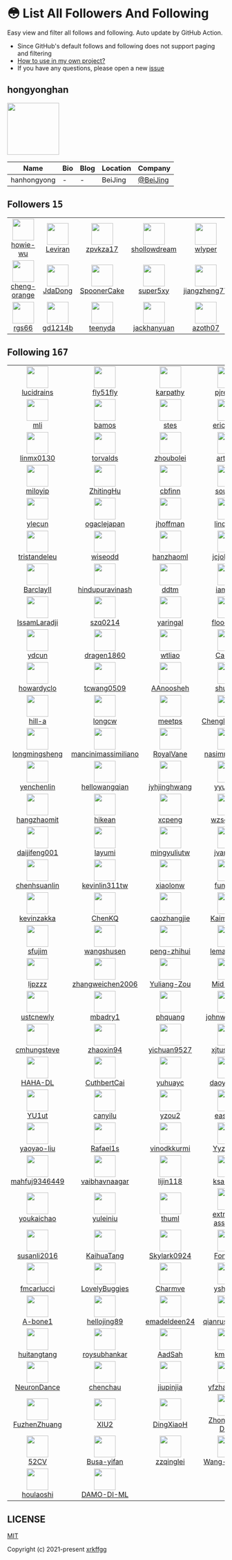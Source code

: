 # 😳 List All Followers And Following

 Easy view and filter all follows and following. Auto update by GitHub Action.

- Since GitHub's default follows and following does not support paging and filtering
- [How to use in my own project?](https://github.com/xrkffgg/list-all-followers-and-following/issues/1)
- If you have any questions, please open a new [issue](https://github.com/xrkffgg/list-all-followers-and-following/issues)

## hongyonghan

<img src="https://avatars.githubusercontent.com/u/53131561?v=4" width="120" />

| Name | Bio | Blog | Location | Company |
| -- | -- | -- | -- | -- |
| hanhongyong | - | - | BeiJing | [@BeiJing](https://github.com/BeiJing) |

## Followers <kbd>15</kbd>

<table>
  <tr>
    <td width="150" align="center">
      <a href="https://github.com/howie-wu">
        <img src="https://avatars.githubusercontent.com/u/98788152?v=4" width="50" />
        <br />
        howie-wu
      </a>
    </td>
    <td width="150" align="center">
      <a href="https://github.com/Leviran">
        <img src="https://avatars.githubusercontent.com/u/72565002?v=4" width="50" />
        <br />
        Leviran
      </a>
    </td>
    <td width="150" align="center">
      <a href="https://github.com/zpvkza17">
        <img src="https://avatars.githubusercontent.com/u/67278628?v=4" width="50" />
        <br />
        zpvkza17
      </a>
    </td>
    <td width="150" align="center">
      <a href="https://github.com/shollowdream">
        <img src="https://avatars.githubusercontent.com/u/66812066?v=4" width="50" />
        <br />
        shollowdream
      </a>
    </td>
    <td width="150" align="center">
      <a href="https://github.com/wlyper">
        <img src="https://avatars.githubusercontent.com/u/62128180?v=4" width="50" />
        <br />
        wlyper
      </a>
    </td>
  </tr><tr>
    <td width="150" align="center">
      <a href="https://github.com/cheng-orange">
        <img src="https://avatars.githubusercontent.com/u/59793503?v=4" width="50" />
        <br />
        cheng-orange
      </a>
    </td>
    <td width="150" align="center">
      <a href="https://github.com/JdaDong">
        <img src="https://avatars.githubusercontent.com/u/51486235?v=4" width="50" />
        <br />
        JdaDong
      </a>
    </td>
    <td width="150" align="center">
      <a href="https://github.com/SpoonerCake">
        <img src="https://avatars.githubusercontent.com/u/49234232?v=4" width="50" />
        <br />
        SpoonerCake
      </a>
    </td>
    <td width="150" align="center">
      <a href="https://github.com/super5xy">
        <img src="https://avatars.githubusercontent.com/u/47842371?v=4" width="50" />
        <br />
        super5xy
      </a>
    </td>
    <td width="150" align="center">
      <a href="https://github.com/jiangzheng77">
        <img src="https://avatars.githubusercontent.com/u/47706313?v=4" width="50" />
        <br />
        jiangzheng77
      </a>
    </td>
  </tr><tr>
    <td width="150" align="center">
      <a href="https://github.com/rgs66">
        <img src="https://avatars.githubusercontent.com/u/39143290?v=4" width="50" />
        <br />
        rgs66
      </a>
    </td>
    <td width="150" align="center">
      <a href="https://github.com/gd1214b">
        <img src="https://avatars.githubusercontent.com/u/37929478?v=4" width="50" />
        <br />
        gd1214b
      </a>
    </td>
    <td width="150" align="center">
      <a href="https://github.com/teenyda">
        <img src="https://avatars.githubusercontent.com/u/32611864?v=4" width="50" />
        <br />
        teenyda
      </a>
    </td>
    <td width="150" align="center">
      <a href="https://github.com/jackhanyuan">
        <img src="https://avatars.githubusercontent.com/u/24978318?v=4" width="50" />
        <br />
        jackhanyuan
      </a>
    </td>
    <td width="150" align="center">
      <a href="https://github.com/azoth07">
        <img src="https://avatars.githubusercontent.com/u/7674044?v=4" width="50" />
        <br />
        azoth07
      </a>
    </td>
  </tr>
</table>

## Following <kbd>167</kbd>

<table>
  <tr>
    <td width="150" align="center">
      <a href="https://github.com/lucidrains">
        <img src="https://avatars.githubusercontent.com/u/108653?v=4" width="50" />
        <br />
        lucidrains
      </a>
    </td>
    <td width="150" align="center">
      <a href="https://github.com/fly51fly">
        <img src="https://avatars.githubusercontent.com/u/128885?v=4" width="50" />
        <br />
        fly51fly
      </a>
    </td>
    <td width="150" align="center">
      <a href="https://github.com/karpathy">
        <img src="https://avatars.githubusercontent.com/u/241138?v=4" width="50" />
        <br />
        karpathy
      </a>
    </td>
    <td width="150" align="center">
      <a href="https://github.com/pjreddie">
        <img src="https://avatars.githubusercontent.com/u/302108?v=4" width="50" />
        <br />
        pjreddie
      </a>
    </td>
    <td width="150" align="center">
      <a href="https://github.com/goodfeli">
        <img src="https://avatars.githubusercontent.com/u/387866?v=4" width="50" />
        <br />
        goodfeli
      </a>
    </td>
  </tr><tr>
    <td width="150" align="center">
      <a href="https://github.com/mli">
        <img src="https://avatars.githubusercontent.com/u/421857?v=4" width="50" />
        <br />
        mli
      </a>
    </td>
    <td width="150" align="center">
      <a href="https://github.com/bamos">
        <img src="https://avatars.githubusercontent.com/u/707462?v=4" width="50" />
        <br />
        bamos
      </a>
    </td>
    <td width="150" align="center">
      <a href="https://github.com/stes">
        <img src="https://avatars.githubusercontent.com/u/727984?v=4" width="50" />
        <br />
        stes
      </a>
    </td>
    <td width="150" align="center">
      <a href="https://github.com/erictzeng">
        <img src="https://avatars.githubusercontent.com/u/833004?v=4" width="50" />
        <br />
        erictzeng
      </a>
    </td>
    <td width="150" align="center">
      <a href="https://github.com/arunmallya">
        <img src="https://avatars.githubusercontent.com/u/838538?v=4" width="50" />
        <br />
        arunmallya
      </a>
    </td>
  </tr><tr>
    <td width="150" align="center">
      <a href="https://github.com/linmx0130">
        <img src="https://avatars.githubusercontent.com/u/975318?v=4" width="50" />
        <br />
        linmx0130
      </a>
    </td>
    <td width="150" align="center">
      <a href="https://github.com/torvalds">
        <img src="https://avatars.githubusercontent.com/u/1024025?v=4" width="50" />
        <br />
        torvalds
      </a>
    </td>
    <td width="150" align="center">
      <a href="https://github.com/zhoubolei">
        <img src="https://avatars.githubusercontent.com/u/1149687?v=4" width="50" />
        <br />
        zhoubolei
      </a>
    </td>
    <td width="150" align="center">
      <a href="https://github.com/artix41">
        <img src="https://avatars.githubusercontent.com/u/1157968?v=4" width="50" />
        <br />
        artix41
      </a>
    </td>
    <td width="150" align="center">
      <a href="https://github.com/rbgirshick">
        <img src="https://avatars.githubusercontent.com/u/1190634?v=4" width="50" />
        <br />
        rbgirshick
      </a>
    </td>
  </tr><tr>
    <td width="150" align="center">
      <a href="https://github.com/miloyip">
        <img src="https://avatars.githubusercontent.com/u/1195774?v=4" width="50" />
        <br />
        miloyip
      </a>
    </td>
    <td width="150" align="center">
      <a href="https://github.com/ZhitingHu">
        <img src="https://avatars.githubusercontent.com/u/1204484?v=4" width="50" />
        <br />
        ZhitingHu
      </a>
    </td>
    <td width="150" align="center">
      <a href="https://github.com/cbfinn">
        <img src="https://avatars.githubusercontent.com/u/1254657?v=4" width="50" />
        <br />
        cbfinn
      </a>
    </td>
    <td width="150" align="center">
      <a href="https://github.com/soumith">
        <img src="https://avatars.githubusercontent.com/u/1310570?v=4" width="50" />
        <br />
        soumith
      </a>
    </td>
    <td width="150" align="center">
      <a href="https://github.com/rflamary">
        <img src="https://avatars.githubusercontent.com/u/1386873?v=4" width="50" />
        <br />
        rflamary
      </a>
    </td>
  </tr><tr>
    <td width="150" align="center">
      <a href="https://github.com/ylecun">
        <img src="https://avatars.githubusercontent.com/u/1435513?v=4" width="50" />
        <br />
        ylecun
      </a>
    </td>
    <td width="150" align="center">
      <a href="https://github.com/ogaclejapan">
        <img src="https://avatars.githubusercontent.com/u/1496485?v=4" width="50" />
        <br />
        ogaclejapan
      </a>
    </td>
    <td width="150" align="center">
      <a href="https://github.com/jhoffman">
        <img src="https://avatars.githubusercontent.com/u/1610783?v=4" width="50" />
        <br />
        jhoffman
      </a>
    </td>
    <td width="150" align="center">
      <a href="https://github.com/lindahua">
        <img src="https://avatars.githubusercontent.com/u/1900250?v=4" width="50" />
        <br />
        lindahua
      </a>
    </td>
    <td width="150" align="center">
      <a href="https://github.com/junyanz">
        <img src="https://avatars.githubusercontent.com/u/1924757?v=4" width="50" />
        <br />
        junyanz
      </a>
    </td>
  </tr><tr>
    <td width="150" align="center">
      <a href="https://github.com/tristandeleu">
        <img src="https://avatars.githubusercontent.com/u/2018752?v=4" width="50" />
        <br />
        tristandeleu
      </a>
    </td>
    <td width="150" align="center">
      <a href="https://github.com/wiseodd">
        <img src="https://avatars.githubusercontent.com/u/2296722?v=4" width="50" />
        <br />
        wiseodd
      </a>
    </td>
    <td width="150" align="center">
      <a href="https://github.com/hanzhaoml">
        <img src="https://avatars.githubusercontent.com/u/2367092?v=4" width="50" />
        <br />
        hanzhaoml
      </a>
    </td>
    <td width="150" align="center">
      <a href="https://github.com/jcjohnson">
        <img src="https://avatars.githubusercontent.com/u/2718714?v=4" width="50" />
        <br />
        jcjohnson
      </a>
    </td>
    <td width="150" align="center">
      <a href="https://github.com/yuandong-tian">
        <img src="https://avatars.githubusercontent.com/u/2973937?v=4" width="50" />
        <br />
        yuandong-tian
      </a>
    </td>
  </tr><tr>
    <td width="150" align="center">
      <a href="https://github.com/BarclayII">
        <img src="https://avatars.githubusercontent.com/u/2978100?v=4" width="50" />
        <br />
        BarclayII
      </a>
    </td>
    <td width="150" align="center">
      <a href="https://github.com/hindupuravinash">
        <img src="https://avatars.githubusercontent.com/u/3033246?v=4" width="50" />
        <br />
        hindupuravinash
      </a>
    </td>
    <td width="150" align="center">
      <a href="https://github.com/ddtm">
        <img src="https://avatars.githubusercontent.com/u/3285481?v=4" width="50" />
        <br />
        ddtm
      </a>
    </td>
    <td width="150" align="center">
      <a href="https://github.com/iamaziz">
        <img src="https://avatars.githubusercontent.com/u/3298308?v=4" width="50" />
        <br />
        iamaziz
      </a>
    </td>
    <td width="150" align="center">
      <a href="https://github.com/carpedm20">
        <img src="https://avatars.githubusercontent.com/u/3346407?v=4" width="50" />
        <br />
        carpedm20
      </a>
    </td>
  </tr><tr>
    <td width="150" align="center">
      <a href="https://github.com/IssamLaradji">
        <img src="https://avatars.githubusercontent.com/u/3382128?v=4" width="50" />
        <br />
        IssamLaradji
      </a>
    </td>
    <td width="150" align="center">
      <a href="https://github.com/szq0214">
        <img src="https://avatars.githubusercontent.com/u/3794909?v=4" width="50" />
        <br />
        szq0214
      </a>
    </td>
    <td width="150" align="center">
      <a href="https://github.com/yaringal">
        <img src="https://avatars.githubusercontent.com/u/3817641?v=4" width="50" />
        <br />
        yaringal
      </a>
    </td>
    <td width="150" align="center">
      <a href="https://github.com/floodsung">
        <img src="https://avatars.githubusercontent.com/u/3880963?v=4" width="50" />
        <br />
        floodsung
      </a>
    </td>
    <td width="150" align="center">
      <a href="https://github.com/jwyang">
        <img src="https://avatars.githubusercontent.com/u/3894247?v=4" width="50" />
        <br />
        jwyang
      </a>
    </td>
  </tr><tr>
    <td width="150" align="center">
      <a href="https://github.com/ydcun">
        <img src="https://avatars.githubusercontent.com/u/4220967?v=4" width="50" />
        <br />
        ydcun
      </a>
    </td>
    <td width="150" align="center">
      <a href="https://github.com/dragen1860">
        <img src="https://avatars.githubusercontent.com/u/4252555?v=4" width="50" />
        <br />
        dragen1860
      </a>
    </td>
    <td width="150" align="center">
      <a href="https://github.com/wtliao">
        <img src="https://avatars.githubusercontent.com/u/4618954?v=4" width="50" />
        <br />
        wtliao
      </a>
    </td>
    <td width="150" align="center">
      <a href="https://github.com/Cadene">
        <img src="https://avatars.githubusercontent.com/u/4681518?v=4" width="50" />
        <br />
        Cadene
      </a>
    </td>
    <td width="150" align="center">
      <a href="https://github.com/roytseng-tw">
        <img src="https://avatars.githubusercontent.com/u/5027936?v=4" width="50" />
        <br />
        roytseng-tw
      </a>
    </td>
  </tr><tr>
    <td width="150" align="center">
      <a href="https://github.com/howardyclo">
        <img src="https://avatars.githubusercontent.com/u/5404410?v=4" width="50" />
        <br />
        howardyclo
      </a>
    </td>
    <td width="150" align="center">
      <a href="https://github.com/tcwang0509">
        <img src="https://avatars.githubusercontent.com/u/5497944?v=4" width="50" />
        <br />
        tcwang0509
      </a>
    </td>
    <td width="150" align="center">
      <a href="https://github.com/AAnoosheh">
        <img src="https://avatars.githubusercontent.com/u/5615503?v=4" width="50" />
        <br />
        AAnoosheh
      </a>
    </td>
    <td width="150" align="center">
      <a href="https://github.com/shurans">
        <img src="https://avatars.githubusercontent.com/u/5804738?v=4" width="50" />
        <br />
        shurans
      </a>
    </td>
    <td width="150" align="center">
      <a href="https://github.com/jindongwang">
        <img src="https://avatars.githubusercontent.com/u/6158206?v=4" width="50" />
        <br />
        jindongwang
      </a>
    </td>
  </tr><tr>
    <td width="150" align="center">
      <a href="https://github.com/hill-a">
        <img src="https://avatars.githubusercontent.com/u/6171343?v=4" width="50" />
        <br />
        hill-a
      </a>
    </td>
    <td width="150" align="center">
      <a href="https://github.com/longcw">
        <img src="https://avatars.githubusercontent.com/u/6198400?v=4" width="50" />
        <br />
        longcw
      </a>
    </td>
    <td width="150" align="center">
      <a href="https://github.com/meetps">
        <img src="https://avatars.githubusercontent.com/u/6251729?v=4" width="50" />
        <br />
        meetps
      </a>
    </td>
    <td width="150" align="center">
      <a href="https://github.com/ChenglongChen">
        <img src="https://avatars.githubusercontent.com/u/6316171?v=4" width="50" />
        <br />
        ChenglongChen
      </a>
    </td>
    <td width="150" align="center">
      <a href="https://github.com/ir413">
        <img src="https://avatars.githubusercontent.com/u/6415258?v=4" width="50" />
        <br />
        ir413
      </a>
    </td>
  </tr><tr>
    <td width="150" align="center">
      <a href="https://github.com/longmingsheng">
        <img src="https://avatars.githubusercontent.com/u/6441121?v=4" width="50" />
        <br />
        longmingsheng
      </a>
    </td>
    <td width="150" align="center">
      <a href="https://github.com/mancinimassimiliano">
        <img src="https://avatars.githubusercontent.com/u/6758182?v=4" width="50" />
        <br />
        mancinimassimiliano
      </a>
    </td>
    <td width="150" align="center">
      <a href="https://github.com/RoyalVane">
        <img src="https://avatars.githubusercontent.com/u/6834885?v=4" width="50" />
        <br />
        RoyalVane
      </a>
    </td>
    <td width="150" align="center">
      <a href="https://github.com/nasimrahaman">
        <img src="https://avatars.githubusercontent.com/u/7032458?v=4" width="50" />
        <br />
        nasimrahaman
      </a>
    </td>
    <td width="150" align="center">
      <a href="https://github.com/xinw1012">
        <img src="https://avatars.githubusercontent.com/u/7043460?v=4" width="50" />
        <br />
        xinw1012
      </a>
    </td>
  </tr><tr>
    <td width="150" align="center">
      <a href="https://github.com/yenchenlin">
        <img src="https://avatars.githubusercontent.com/u/7057863?v=4" width="50" />
        <br />
        yenchenlin
      </a>
    </td>
    <td width="150" align="center">
      <a href="https://github.com/hellowangqian">
        <img src="https://avatars.githubusercontent.com/u/7327614?v=4" width="50" />
        <br />
        hellowangqian
      </a>
    </td>
    <td width="150" align="center">
      <a href="https://github.com/jyhjinghwang">
        <img src="https://avatars.githubusercontent.com/u/7334548?v=4" width="50" />
        <br />
        jyhjinghwang
      </a>
    </td>
    <td width="150" align="center">
      <a href="https://github.com/yyuanad">
        <img src="https://avatars.githubusercontent.com/u/7336485?v=4" width="50" />
        <br />
        yyuanad
      </a>
    </td>
    <td width="150" align="center">
      <a href="https://github.com/PetrochukM">
        <img src="https://avatars.githubusercontent.com/u/7424737?v=4" width="50" />
        <br />
        PetrochukM
      </a>
    </td>
  </tr><tr>
    <td width="150" align="center">
      <a href="https://github.com/hangzhaomit">
        <img src="https://avatars.githubusercontent.com/u/7707670?v=4" width="50" />
        <br />
        hangzhaomit
      </a>
    </td>
    <td width="150" align="center">
      <a href="https://github.com/hikean">
        <img src="https://avatars.githubusercontent.com/u/7871955?v=4" width="50" />
        <br />
        hikean
      </a>
    </td>
    <td width="150" align="center">
      <a href="https://github.com/xcpeng">
        <img src="https://avatars.githubusercontent.com/u/7874222?v=4" width="50" />
        <br />
        xcpeng
      </a>
    </td>
    <td width="150" align="center">
      <a href="https://github.com/wzsong17">
        <img src="https://avatars.githubusercontent.com/u/7880567?v=4" width="50" />
        <br />
        wzsong17
      </a>
    </td>
    <td width="150" align="center">
      <a href="https://github.com/zhanghang1989">
        <img src="https://avatars.githubusercontent.com/u/8041160?v=4" width="50" />
        <br />
        zhanghang1989
      </a>
    </td>
  </tr><tr>
    <td width="150" align="center">
      <a href="https://github.com/daijifeng001">
        <img src="https://avatars.githubusercontent.com/u/8341653?v=4" width="50" />
        <br />
        daijifeng001
      </a>
    </td>
    <td width="150" align="center">
      <a href="https://github.com/layumi">
        <img src="https://avatars.githubusercontent.com/u/8390471?v=4" width="50" />
        <br />
        layumi
      </a>
    </td>
    <td width="150" align="center">
      <a href="https://github.com/mingyuliutw">
        <img src="https://avatars.githubusercontent.com/u/8594682?v=4" width="50" />
        <br />
        mingyuliutw
      </a>
    </td>
    <td width="150" align="center">
      <a href="https://github.com/jvanvugt">
        <img src="https://avatars.githubusercontent.com/u/8615579?v=4" width="50" />
        <br />
        jvanvugt
      </a>
    </td>
    <td width="150" align="center">
      <a href="https://github.com/cuishuhao">
        <img src="https://avatars.githubusercontent.com/u/9152900?v=4" width="50" />
        <br />
        cuishuhao
      </a>
    </td>
  </tr><tr>
    <td width="150" align="center">
      <a href="https://github.com/chenhsuanlin">
        <img src="https://avatars.githubusercontent.com/u/9806735?v=4" width="50" />
        <br />
        chenhsuanlin
      </a>
    </td>
    <td width="150" align="center">
      <a href="https://github.com/kevinlin311tw">
        <img src="https://avatars.githubusercontent.com/u/9973040?v=4" width="50" />
        <br />
        kevinlin311tw
      </a>
    </td>
    <td width="150" align="center">
      <a href="https://github.com/xiaolonw">
        <img src="https://avatars.githubusercontent.com/u/10133277?v=4" width="50" />
        <br />
        xiaolonw
      </a>
    </td>
    <td width="150" align="center">
      <a href="https://github.com/fungtion">
        <img src="https://avatars.githubusercontent.com/u/10267392?v=4" width="50" />
        <br />
        fungtion
      </a>
    </td>
    <td width="150" align="center">
      <a href="https://github.com/kevinlyu">
        <img src="https://avatars.githubusercontent.com/u/10331215?v=4" width="50" />
        <br />
        kevinlyu
      </a>
    </td>
  </tr><tr>
    <td width="150" align="center">
      <a href="https://github.com/kevinzakka">
        <img src="https://avatars.githubusercontent.com/u/10518920?v=4" width="50" />
        <br />
        kevinzakka
      </a>
    </td>
    <td width="150" align="center">
      <a href="https://github.com/ChenKQ">
        <img src="https://avatars.githubusercontent.com/u/10692989?v=4" width="50" />
        <br />
        ChenKQ
      </a>
    </td>
    <td width="150" align="center">
      <a href="https://github.com/caozhangjie">
        <img src="https://avatars.githubusercontent.com/u/10905817?v=4" width="50" />
        <br />
        caozhangjie
      </a>
    </td>
    <td width="150" align="center">
      <a href="https://github.com/KaimingHe">
        <img src="https://avatars.githubusercontent.com/u/11435359?v=4" width="50" />
        <br />
        KaimingHe
      </a>
    </td>
    <td width="150" align="center">
      <a href="https://github.com/KevinDuarte">
        <img src="https://avatars.githubusercontent.com/u/11702197?v=4" width="50" />
        <br />
        KevinDuarte
      </a>
    </td>
  </tr><tr>
    <td width="150" align="center">
      <a href="https://github.com/sfujim">
        <img src="https://avatars.githubusercontent.com/u/12649111?v=4" width="50" />
        <br />
        sfujim
      </a>
    </td>
    <td width="150" align="center">
      <a href="https://github.com/wangshusen">
        <img src="https://avatars.githubusercontent.com/u/12660689?v=4" width="50" />
        <br />
        wangshusen
      </a>
    </td>
    <td width="150" align="center">
      <a href="https://github.com/peng-zhihui">
        <img src="https://avatars.githubusercontent.com/u/12994887?v=4" width="50" />
        <br />
        peng-zhihui
      </a>
    </td>
    <td width="150" align="center">
      <a href="https://github.com/lemairecarl">
        <img src="https://avatars.githubusercontent.com/u/13444373?v=4" width="50" />
        <br />
        lemairecarl
      </a>
    </td>
    <td width="150" align="center">
      <a href="https://github.com/XingangPan">
        <img src="https://avatars.githubusercontent.com/u/13579537?v=4" width="50" />
        <br />
        XingangPan
      </a>
    </td>
  </tr><tr>
    <td width="150" align="center">
      <a href="https://github.com/ljpzzz">
        <img src="https://avatars.githubusercontent.com/u/13940977?v=4" width="50" />
        <br />
        ljpzzz
      </a>
    </td>
    <td width="150" align="center">
      <a href="https://github.com/zhangweichen2006">
        <img src="https://avatars.githubusercontent.com/u/14069331?v=4" width="50" />
        <br />
        zhangweichen2006
      </a>
    </td>
    <td width="150" align="center">
      <a href="https://github.com/Yuliang-Zou">
        <img src="https://avatars.githubusercontent.com/u/14304413?v=4" width="50" />
        <br />
        Yuliang-Zou
      </a>
    </td>
    <td width="150" align="center">
      <a href="https://github.com/Mid-Push">
        <img src="https://avatars.githubusercontent.com/u/15361574?v=4" width="50" />
        <br />
        Mid-Push
      </a>
    </td>
    <td width="150" align="center">
      <a href="https://github.com/yunjey">
        <img src="https://avatars.githubusercontent.com/u/15663219?v=4" width="50" />
        <br />
        yunjey
      </a>
    </td>
  </tr><tr>
    <td width="150" align="center">
      <a href="https://github.com/ustcnewly">
        <img src="https://avatars.githubusercontent.com/u/15941611?v=4" width="50" />
        <br />
        ustcnewly
      </a>
    </td>
    <td width="150" align="center">
      <a href="https://github.com/mbadry1">
        <img src="https://avatars.githubusercontent.com/u/16426491?v=4" width="50" />
        <br />
        mbadry1
      </a>
    </td>
    <td width="150" align="center">
      <a href="https://github.com/phquang">
        <img src="https://avatars.githubusercontent.com/u/16700047?v=4" width="50" />
        <br />
        phquang
      </a>
    </td>
    <td width="150" align="center">
      <a href="https://github.com/johnwlambert">
        <img src="https://avatars.githubusercontent.com/u/16724970?v=4" width="50" />
        <br />
        johnwlambert
      </a>
    </td>
    <td width="150" align="center">
      <a href="https://github.com/zijian-hu">
        <img src="https://avatars.githubusercontent.com/u/16883354?v=4" width="50" />
        <br />
        zijian-hu
      </a>
    </td>
  </tr><tr>
    <td width="150" align="center">
      <a href="https://github.com/cmhungsteve">
        <img src="https://avatars.githubusercontent.com/u/17039429?v=4" width="50" />
        <br />
        cmhungsteve
      </a>
    </td>
    <td width="150" align="center">
      <a href="https://github.com/zhaoxin94">
        <img src="https://avatars.githubusercontent.com/u/17290908?v=4" width="50" />
        <br />
        zhaoxin94
      </a>
    </td>
    <td width="150" align="center">
      <a href="https://github.com/yichuan9527">
        <img src="https://avatars.githubusercontent.com/u/17669470?v=4" width="50" />
        <br />
        yichuan9527
      </a>
    </td>
    <td width="150" align="center">
      <a href="https://github.com/xjtushujun">
        <img src="https://avatars.githubusercontent.com/u/17907867?v=4" width="50" />
        <br />
        xjtushujun
      </a>
    </td>
    <td width="150" align="center">
      <a href="https://github.com/wasidennis">
        <img src="https://avatars.githubusercontent.com/u/18225595?v=4" width="50" />
        <br />
        wasidennis
      </a>
    </td>
  </tr><tr>
    <td width="150" align="center">
      <a href="https://github.com/HAHA-DL">
        <img src="https://avatars.githubusercontent.com/u/18346093?v=4" width="50" />
        <br />
        HAHA-DL
      </a>
    </td>
    <td width="150" align="center">
      <a href="https://github.com/CuthbertCai">
        <img src="https://avatars.githubusercontent.com/u/18358406?v=4" width="50" />
        <br />
        CuthbertCai
      </a>
    </td>
    <td width="150" align="center">
      <a href="https://github.com/yuhuayc">
        <img src="https://avatars.githubusercontent.com/u/18379208?v=4" width="50" />
        <br />
        yuhuayc
      </a>
    </td>
    <td width="150" align="center">
      <a href="https://github.com/daoyuan98">
        <img src="https://avatars.githubusercontent.com/u/19143104?v=4" width="50" />
        <br />
        daoyuan98
      </a>
    </td>
    <td width="150" align="center">
      <a href="https://github.com/chenchao666">
        <img src="https://avatars.githubusercontent.com/u/19189439?v=4" width="50" />
        <br />
        chenchao666
      </a>
    </td>
  </tr><tr>
    <td width="150" align="center">
      <a href="https://github.com/YU1ut">
        <img src="https://avatars.githubusercontent.com/u/19549807?v=4" width="50" />
        <br />
        YU1ut
      </a>
    </td>
    <td width="150" align="center">
      <a href="https://github.com/canyilu">
        <img src="https://avatars.githubusercontent.com/u/19604045?v=4" width="50" />
        <br />
        canyilu
      </a>
    </td>
    <td width="150" align="center">
      <a href="https://github.com/yzou2">
        <img src="https://avatars.githubusercontent.com/u/20036855?v=4" width="50" />
        <br />
        yzou2
      </a>
    </td>
    <td width="150" align="center">
      <a href="https://github.com/easezyc">
        <img src="https://avatars.githubusercontent.com/u/20279673?v=4" width="50" />
        <br />
        easezyc
      </a>
    </td>
    <td width="150" align="center">
      <a href="https://github.com/hytseng0509">
        <img src="https://avatars.githubusercontent.com/u/20281576?v=4" width="50" />
        <br />
        hytseng0509
      </a>
    </td>
  </tr><tr>
    <td width="150" align="center">
      <a href="https://github.com/yaoyao-liu">
        <img src="https://avatars.githubusercontent.com/u/20499376?v=4" width="50" />
        <br />
        yaoyao-liu
      </a>
    </td>
    <td width="150" align="center">
      <a href="https://github.com/Rafael1s">
        <img src="https://avatars.githubusercontent.com/u/20628246?v=4" width="50" />
        <br />
        Rafael1s
      </a>
    </td>
    <td width="150" align="center">
      <a href="https://github.com/vinodkkurmi">
        <img src="https://avatars.githubusercontent.com/u/20721737?v=4" width="50" />
        <br />
        vinodkkurmi
      </a>
    </td>
    <td width="150" align="center">
      <a href="https://github.com/YyzHarry">
        <img src="https://avatars.githubusercontent.com/u/20859049?v=4" width="50" />
        <br />
        YyzHarry
      </a>
    </td>
    <td width="150" align="center">
      <a href="https://github.com/zhyhan">
        <img src="https://avatars.githubusercontent.com/u/21017200?v=4" width="50" />
        <br />
        zhyhan
      </a>
    </td>
  </tr><tr>
    <td width="150" align="center">
      <a href="https://github.com/mahfuj9346449">
        <img src="https://avatars.githubusercontent.com/u/22044404?v=4" width="50" />
        <br />
        mahfuj9346449
      </a>
    </td>
    <td width="150" align="center">
      <a href="https://github.com/vaibhavnaagar">
        <img src="https://avatars.githubusercontent.com/u/22620738?v=4" width="50" />
        <br />
        vaibhavnaagar
      </a>
    </td>
    <td width="150" align="center">
      <a href="https://github.com/lijin118">
        <img src="https://avatars.githubusercontent.com/u/22785405?v=4" width="50" />
        <br />
        lijin118
      </a>
    </td>
    <td width="150" align="center">
      <a href="https://github.com/ksaito-ut">
        <img src="https://avatars.githubusercontent.com/u/22871553?v=4" width="50" />
        <br />
        ksaito-ut
      </a>
    </td>
    <td width="150" align="center">
      <a href="https://github.com/KaiyangZhou">
        <img src="https://avatars.githubusercontent.com/u/22972972?v=4" width="50" />
        <br />
        KaiyangZhou
      </a>
    </td>
  </tr><tr>
    <td width="150" align="center">
      <a href="https://github.com/youkaichao">
        <img src="https://avatars.githubusercontent.com/u/23236638?v=4" width="50" />
        <br />
        youkaichao
      </a>
    </td>
    <td width="150" align="center">
      <a href="https://github.com/yuleiniu">
        <img src="https://avatars.githubusercontent.com/u/23349888?v=4" width="50" />
        <br />
        yuleiniu
      </a>
    </td>
    <td width="150" align="center">
      <a href="https://github.com/thuml">
        <img src="https://avatars.githubusercontent.com/u/23359141?v=4" width="50" />
        <br />
        thuml
      </a>
    </td>
    <td width="150" align="center">
      <a href="https://github.com/extreme-assistant">
        <img src="https://avatars.githubusercontent.com/u/23378199?v=4" width="50" />
        <br />
        extreme-assistant
      </a>
    </td>
    <td width="150" align="center">
      <a href="https://github.com/hmi88">
        <img src="https://avatars.githubusercontent.com/u/23426113?v=4" width="50" />
        <br />
        hmi88
      </a>
    </td>
  </tr><tr>
    <td width="150" align="center">
      <a href="https://github.com/susanli2016">
        <img src="https://avatars.githubusercontent.com/u/24217243?v=4" width="50" />
        <br />
        susanli2016
      </a>
    </td>
    <td width="150" align="center">
      <a href="https://github.com/KaihuaTang">
        <img src="https://avatars.githubusercontent.com/u/24402685?v=4" width="50" />
        <br />
        KaihuaTang
      </a>
    </td>
    <td width="150" align="center">
      <a href="https://github.com/Skylark0924">
        <img src="https://avatars.githubusercontent.com/u/24936522?v=4" width="50" />
        <br />
        Skylark0924
      </a>
    </td>
    <td width="150" align="center">
      <a href="https://github.com/FontTian">
        <img src="https://avatars.githubusercontent.com/u/26818667?v=4" width="50" />
        <br />
        FontTian
      </a>
    </td>
    <td width="150" align="center">
      <a href="https://github.com/Sansui233">
        <img src="https://avatars.githubusercontent.com/u/27474981?v=4" width="50" />
        <br />
        Sansui233
      </a>
    </td>
  </tr><tr>
    <td width="150" align="center">
      <a href="https://github.com/fmcarlucci">
        <img src="https://avatars.githubusercontent.com/u/27766473?v=4" width="50" />
        <br />
        fmcarlucci
      </a>
    </td>
    <td width="150" align="center">
      <a href="https://github.com/LovelyBuggies">
        <img src="https://avatars.githubusercontent.com/u/29083689?v=4" width="50" />
        <br />
        LovelyBuggies
      </a>
    </td>
    <td width="150" align="center">
      <a href="https://github.com/Charmve">
        <img src="https://avatars.githubusercontent.com/u/29084184?v=4" width="50" />
        <br />
        Charmve
      </a>
    </td>
    <td width="150" align="center">
      <a href="https://github.com/yshen22">
        <img src="https://avatars.githubusercontent.com/u/32374479?v=4" width="50" />
        <br />
        yshen22
      </a>
    </td>
    <td width="150" align="center">
      <a href="https://github.com/Wangt-CN">
        <img src="https://avatars.githubusercontent.com/u/32795963?v=4" width="50" />
        <br />
        Wangt-CN
      </a>
    </td>
  </tr><tr>
    <td width="150" align="center">
      <a href="https://github.com/A-bone1">
        <img src="https://avatars.githubusercontent.com/u/33772094?v=4" width="50" />
        <br />
        A-bone1
      </a>
    </td>
    <td width="150" align="center">
      <a href="https://github.com/hellojing89">
        <img src="https://avatars.githubusercontent.com/u/37859707?v=4" width="50" />
        <br />
        hellojing89
      </a>
    </td>
    <td width="150" align="center">
      <a href="https://github.com/emadeldeen24">
        <img src="https://avatars.githubusercontent.com/u/37911596?v=4" width="50" />
        <br />
        emadeldeen24
      </a>
    </td>
    <td width="150" align="center">
      <a href="https://github.com/qianrusun1015">
        <img src="https://avatars.githubusercontent.com/u/39019156?v=4" width="50" />
        <br />
        qianrusun1015
      </a>
    </td>
    <td width="150" align="center">
      <a href="https://github.com/YBZh">
        <img src="https://avatars.githubusercontent.com/u/41507970?v=4" width="50" />
        <br />
        YBZh
      </a>
    </td>
  </tr><tr>
    <td width="150" align="center">
      <a href="https://github.com/huitangtang">
        <img src="https://avatars.githubusercontent.com/u/42053362?v=4" width="50" />
        <br />
        huitangtang
      </a>
    </td>
    <td width="150" align="center">
      <a href="https://github.com/roysubhankar">
        <img src="https://avatars.githubusercontent.com/u/42292050?v=4" width="50" />
        <br />
        roysubhankar
      </a>
    </td>
    <td width="150" align="center">
      <a href="https://github.com/AadSah">
        <img src="https://avatars.githubusercontent.com/u/42816120?v=4" width="50" />
        <br />
        AadSah
      </a>
    </td>
    <td width="150" align="center">
      <a href="https://github.com/kmakise">
        <img src="https://avatars.githubusercontent.com/u/43256731?v=4" width="50" />
        <br />
        kmakise
      </a>
    </td>
    <td width="150" align="center">
      <a href="https://github.com/taohan10200">
        <img src="https://avatars.githubusercontent.com/u/46162738?v=4" width="50" />
        <br />
        taohan10200
      </a>
    </td>
  </tr><tr>
    <td width="150" align="center">
      <a href="https://github.com/NeuronDance">
        <img src="https://avatars.githubusercontent.com/u/47145013?v=4" width="50" />
        <br />
        NeuronDance
      </a>
    </td>
    <td width="150" align="center">
      <a href="https://github.com/chenchau">
        <img src="https://avatars.githubusercontent.com/u/48696007?v=4" width="50" />
        <br />
        chenchau
      </a>
    </td>
    <td width="150" align="center">
      <a href="https://github.com/jiupinjia">
        <img src="https://avatars.githubusercontent.com/u/51430557?v=4" width="50" />
        <br />
        jiupinjia
      </a>
    </td>
    <td width="150" align="center">
      <a href="https://github.com/yfzhang114">
        <img src="https://avatars.githubusercontent.com/u/53161950?v=4" width="50" />
        <br />
        yfzhang114
      </a>
    </td>
    <td width="150" align="center">
      <a href="https://github.com/chaoqichen">
        <img src="https://avatars.githubusercontent.com/u/53174598?v=4" width="50" />
        <br />
        chaoqichen
      </a>
    </td>
  </tr><tr>
    <td width="150" align="center">
      <a href="https://github.com/FuzhenZhuang">
        <img src="https://avatars.githubusercontent.com/u/53433080?v=4" width="50" />
        <br />
        FuzhenZhuang
      </a>
    </td>
    <td width="150" align="center">
      <a href="https://github.com/XIU2">
        <img src="https://avatars.githubusercontent.com/u/54703944?v=4" width="50" />
        <br />
        XIU2
      </a>
    </td>
    <td width="150" align="center">
      <a href="https://github.com/DingXiaoH">
        <img src="https://avatars.githubusercontent.com/u/55726946?v=4" width="50" />
        <br />
        DingXiaoH
      </a>
    </td>
    <td width="150" align="center">
      <a href="https://github.com/Zhongying-Deng">
        <img src="https://avatars.githubusercontent.com/u/58741831?v=4" width="50" />
        <br />
        Zhongying-Deng
      </a>
    </td>
    <td width="150" align="center">
      <a href="https://github.com/BIT-DA">
        <img src="https://avatars.githubusercontent.com/u/59510937?v=4" width="50" />
        <br />
        BIT-DA
      </a>
    </td>
  </tr><tr>
    <td width="150" align="center">
      <a href="https://github.com/52CV">
        <img src="https://avatars.githubusercontent.com/u/62801906?v=4" width="50" />
        <br />
        52CV
      </a>
    </td>
    <td width="150" align="center">
      <a href="https://github.com/Busa-yifan">
        <img src="https://avatars.githubusercontent.com/u/69914838?v=4" width="50" />
        <br />
        Busa-yifan
      </a>
    </td>
    <td width="150" align="center">
      <a href="https://github.com/zzqinglei">
        <img src="https://avatars.githubusercontent.com/u/75826124?v=4" width="50" />
        <br />
        zzqinglei
      </a>
    </td>
    <td width="150" align="center">
      <a href="https://github.com/Wang-ML-Lab">
        <img src="https://avatars.githubusercontent.com/u/85480432?v=4" width="50" />
        <br />
        Wang-ML-Lab
      </a>
    </td>
    <td width="150" align="center">
      <a href="https://github.com/adapt-python">
        <img src="https://avatars.githubusercontent.com/u/86614251?v=4" width="50" />
        <br />
        adapt-python
      </a>
    </td>
  </tr><tr>
    <td width="150" align="center">
      <a href="https://github.com/houlaoshi">
        <img src="https://avatars.githubusercontent.com/u/91710788?v=4" width="50" />
        <br />
        houlaoshi
      </a>
    </td>
    <td width="150" align="center">
      <a href="https://github.com/DAMO-DI-ML">
        <img src="https://avatars.githubusercontent.com/u/95827885?v=4" width="50" />
        <br />
        DAMO-DI-ML
      </a>
    </td>
    <td width="150" align="center">
    </td>
    <td width="150" align="center">
    </td>
    <td width="150" align="center">
    </td>
  </tr>
</table>

## LICENSE

[MIT](https://github.com/xrkffgg/list-all-followers-and-following/blob/main/LICENSE)

Copyright (c) 2021-present [xrkffgg](https://github.com/xrkffgg)

